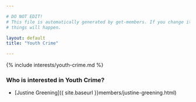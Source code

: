 ```yaml
---

# DO NOT EDIT!
# This file is automatically generated by get-members. If you change it, bad
# things will happen.

layout: default
title: "Youth Crime"

---
```


{% include interests/youth-crime.md %}

### Who is interested in Youth Crime?


* [Justine Greening]({ site.baseurl }}members/justine-greening.html)
